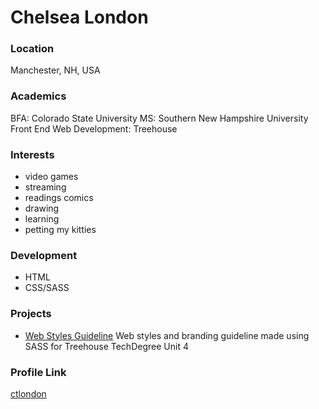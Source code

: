 # Chelsea London

### Location

Manchester, NH, USA

### Academics

BFA: Colorado State University
MS: Southern New Hampshire University
Front End Web Development: Treehouse

### Interests

- video games
- streaming
- readings comics
- drawing
- learning
- petting my kitties

### Development

- HTML
- CSS/SASS

### Projects

- [Web Styles Guideline](https://github.com/ctlondon/techdegree-project-4) Web styles and branding guideline made using SASS for Treehouse TechDegree Unit 4

### Profile Link

[ctlondon](https://github.com/ctlondon)